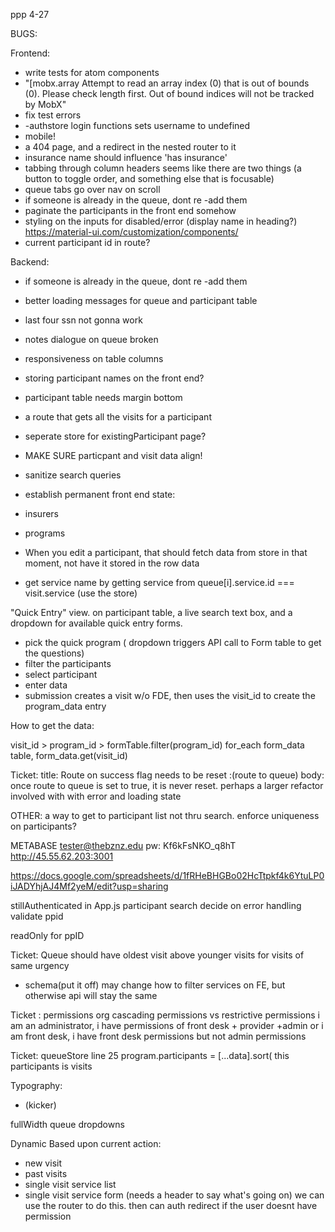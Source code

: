ppp 4-27


BUGS:

Frontend:
- write tests for atom components
- "[mobx.array Attempt to read an array index (0) that is out of bounds (0). Please check length first. Out of bound indices will not be tracked by MobX"
- fix test errors
- -authstore login functions sets username to undefined
- mobile!
- a 404 page, and  a redirect in the nested router to it
- insurance name should influence 'has insurance'
- tabbing through column headers seems like there are two things (a button to toggle order, and something else that is focusable)
- queue tabs go over nav on scroll
- if someone is already in the queue, dont re -add them
- paginate the participants in the front end somehow
- styling on the inputs for disabled/error (display name in heading?) https://material-ui.com/customization/components/
- current participant id in route?

Backend:

- if someone is already in the queue, dont re -add them

-  better loading messages for queue and participant table
- last  four ssn not gonna work


- notes dialogue on queue broken
- responsiveness on table columns
- storing participant names on the front end?
- participant table needs margin bottom
- a route that gets all the visits for a participant
- seperate store for existingParticipant page?
- MAKE SURE particpant and visit data align!
- sanitize search queries

- establish permanent front end state:
- insurers
- programs
- When you edit a participant, that should fetch data from store in that moment, not have it stored in the row data
- get service name by getting service from queue[i].service.id === visit.service (use the store)

"Quick Entry" view.
on participant table, a live search text box, and a dropdown for available quick entry forms.
- pick the quick program ( dropdown triggers API call to Form table to get the questions)
- filter the participants
- select participant
- enter data
- submission creates a visit w/o FDE, then uses the visit_id to create the program_data entry

How to get the data:

visit_id > program_id > formTable.filter(program_id) for_each form_data table,  form_data.get(visit_id)





Ticket: 
title: Route on success flag needs to be reset :(route to queue)
body: once route to queue is set to true,  it is never reset. perhaps a larger refactor involved with with error and loading state




OTHER:
a way to get to participant list not thru search.
enforce uniqueness on participants?


METABASE
tester@thebznz.edu
pw: Kf6kFsNKO_q8hT
http://45.55.62.203:3001

https://docs.google.com/spreadsheets/d/1fRHeBHGBo02HcTtpkf4k6YtuLP0iJADYhjAJ4Mf2yeM/edit?usp=sharing

stillAuthenticated in App.js
participant search decide on error handling
validate ppid

readOnly for ppID

Ticket:
Queue should have oldest visit above younger visits for visits of same urgency
- schema(put it off) may change how to filter services on FE, but otherwise api will stay the same 

Ticket : 
	permissions org
	cascading permissions vs restrictive permissions
	i am an administrator, i have permissions of front desk + provider +admin
	or i am front desk, i have front desk permissions but not admin permissions


Ticket: queueStore
line 25
 program.participants = [...data].sort(
this participants is visits


Typography:
- (kicker)

fullWidth queue dropdowns


Dynamic Based upon current action:
- new visit
- past visits
- single visit service list
- single visit service form
(needs a header to say what's going on)
we can use the router to do this. then can auth redirect if the user doesnt have permission



